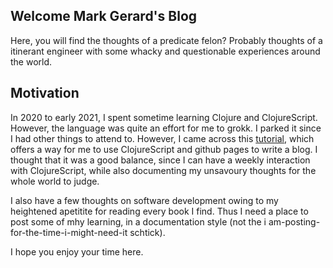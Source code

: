 ## Welcome Mark Gerard's Blog

Here, you will find the thoughts of a predicate felon? Probably thoughts of a itinerant engineer with some whacky and questionable experiences around the world.

## Motivation

In 2020 to early 2021, I spent sometime learning Clojure and ClojureScript. However, the language was quite an effort for me to grokk. I parked it since I had other things to attend to. However, I came across this [tutorial](https://betweentwoparens.com/blog/deploy-clojurescript-to-github-pages/), which offers a way for me to use ClojureScript and github pages to write a blog. I thought that it was a good balance, since I can have a weekly interaction with ClojureScript, while also documenting my unsavoury thoughts for the whole world to judge.

I also have a few thoughts on software development owing to my heightened apetitite for reading every book I find. Thus I need a place to post some of mhy learning, in a documentation style (not the i am-posting-for-the-time-i-might-need-it schtick).

I hope you enjoy your time here.
